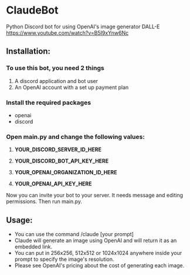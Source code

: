# ClaudeBot
Python Discord bot for using OpenAI's image generator DALL-E
https://www.youtube.com/watch?v=B5I9xYnw6Nc

## Installation:

### To use this bot, you need 2 things
1. A discord application and bot user
2. An OpenAI account with a set up payment plan

### Install the required packages

- openai
- discord

### Open main.py and change the following values:

1. **YOUR_DISCORD_SERVER_ID_HERE**

2. **YOUR_DISCORD_BOT_API_KEY_HERE**

3. **YOUR_OPENAI_ORGANIZATION_ID_HERE**

4. **YOUR_OPENAI_API_KEY_HERE**

Now you can invite your bot to your server. It needs message and editing permissions.
Then run main.py.

## Usage:

- You can use the command /claude [your prompt]
- Claude will generate an image using OpenAI and will return it as an embedded link.
- You can put in 256x256, 512x512 or 1024x1024 anywhere inside your prompt to specify the image's resolution.
- Please see OpenAI's pricing about the cost of generating each image.
